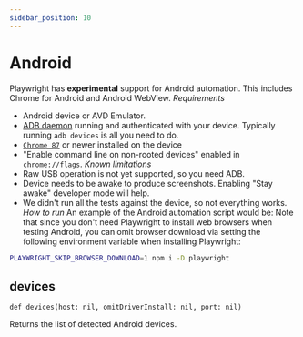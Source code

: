 ```yaml
---
sidebar_position: 10
---
```


# Android

Playwright has **experimental** support for Android automation. This includes Chrome for Android and Android WebView.
*Requirements*
- Android device or AVD Emulator.
- [ADB daemon](https://developer.android.com/studio/command-line/adb) running and authenticated with your device. Typically running `adb devices` is all you need to do.
- [`Chrome 87`](https://play.google.com/store/apps/details?id=com.android.chrome) or newer installed on the device
- "Enable command line on non-rooted devices" enabled in `chrome://flags`.
*Known limitations*
- Raw USB operation is not yet supported, so you need ADB.
- Device needs to be awake to produce screenshots. Enabling "Stay awake" developer mode will help.
- We didn't run all the tests against the device, so not everything works.
*How to run*
An example of the Android automation script would be:
Note that since you don't need Playwright to install web browsers when testing Android, you can omit browser download via setting the following environment variable when installing Playwright:
```bash js
PLAYWRIGHT_SKIP_BROWSER_DOWNLOAD=1 npm i -D playwright
```

## devices

```
def devices(host: nil, omitDriverInstall: nil, port: nil)
```

Returns the list of detected Android devices.
